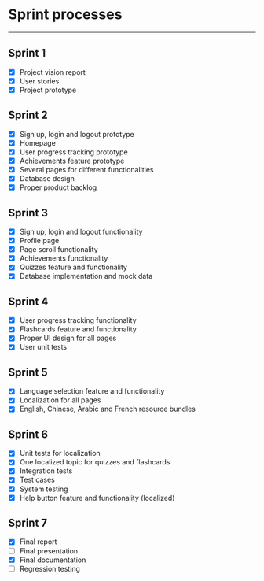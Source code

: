 <h1>Sprint processes</h1>

*****

## Sprint 1
- [x] Project vision report
- [x] User stories
- [x] Project prototype

## Sprint 2
- [x] Sign up, login and logout prototype
- [x] Homepage
- [x] User progress tracking prototype
- [x] Achievements feature prototype
- [x] Several pages for different functionalities
- [x] Database design
- [x] Proper product backlog

## Sprint 3
- [x] Sign up, login and logout functionality
- [x] Profile page
- [x] Page scroll functionality
- [x] Achievements functionality
- [x] Quizzes feature and functionality
- [x] Database implementation and mock data

## Sprint 4
- [x] User progress tracking functionality
- [x] Flashcards feature and functionality
- [x] Proper UI design for all pages
- [x] User unit tests

## Sprint 5
- [x] Language selection feature and functionality
- [x] Localization for all pages
- [x] English, Chinese, Arabic and French resource bundles

## Sprint 6
- [x] Unit tests for localization
- [x] One localized topic for quizzes and flashcards
- [x] Integration tests
- [x] Test cases
- [x] System testing
- [x] Help button feature and functionality (localized)

## Sprint 7
- [x] Final report
- [ ] Final presentation
- [x] Final documentation
- [ ] Regression testing